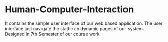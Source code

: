 # Human-Computer-Interaction
It contains the simple user interface of our web based application. The user interface just navigate the stattic an dynamic pages of our system. Designed in 7th Semester of our course work
